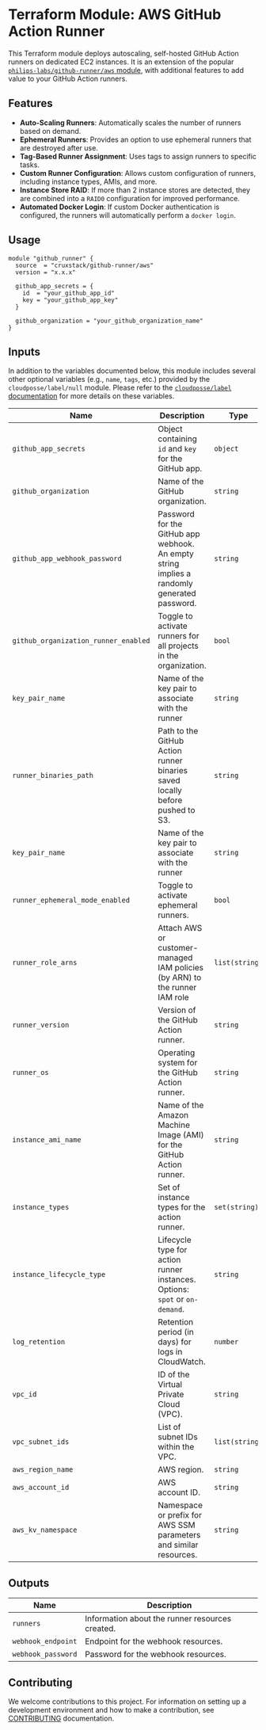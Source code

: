 # Terraform Module: AWS GitHub Action Runner

This Terraform module deploys autoscaling, self-hosted GitHub Action runners on
dedicated EC2 instances. It is an extension of the popular [`philips-labs/github-runner/aws` module](https://github.com/philips-labs/terraform-aws-github-runner),
 with additional features to add value to your GitHub Action runners.

## Features

- **Auto-Scaling Runners**: Automatically scales the number of runners based on
  demand.
- **Ephemeral Runners**: Provides an option to use ephemeral runners that are
  destroyed after use.
- **Tag-Based Runner Assignment**: Uses tags to assign runners to specific
  tasks.
- **Custom Runner Configuration**: Allows custom configuration of runners,
  including instance types, AMIs, and more.
- **Instance Store RAID**: If more than 2 instance stores are detected, they are
  combined into a `RAID0` configuration for improved performance.
- **Automated Docker Login**: If custom Docker authentication is configured, the
  runners will automatically perform a `docker login`.

## Usage

```hcl
module "github_runner" {
  source  = "cruxstack/github-runner/aws"
  version = "x.x.x"

  github_app_secrets = {
    id  = "your_github_app_id"
    key = "your_github_app_key"
  }

  github_organization = "your_github_organization_name"
}
```

## Inputs

In addition to the variables documented below, this module includes several
other optional variables (e.g., `name`, `tags`, etc.) provided by the
`cloudposse/label/null` module. Please refer to the [`cloudposse/label` documentation](https://registry.terraform.io/modules/cloudposse/label/null/latest) for more details on these variables.

| Name                                 | Description                                                                                 | Type           | Default                               | Required |
|--------------------------------------|---------------------------------------------------------------------------------------------|----------------|---------------------------------------|:--------:|
| `github_app_secrets`                 | Object containing `id` and `key` for the GitHub app.                                        | `object`       | n/a                                   |   yes    |
| `github_organization`                | Name of the GitHub organization.                                                            | `string`       | n/a                                   |   yes    |
| `github_app_webhook_password`        | Password for the GitHub app webhook. An empty string implies a randomly generated password. | `string`       | `""`                                  |    no    |
| `github_organization_runner_enabled` | Toggle to activate runners for all projects in the organization.                            | `bool`         | `true`                                |    no    |
| `key_pair_name`                     | Name of the key pair to associate with the runner                                              | `string`       | n/a                                   |   no    |
| `runner_binaries_path`               | Path to the GitHub Action runner binaries saved locally before pushed to S3.                | `string`       | `""`                                  |    no    |
| `key_pair_name`                   | Name of the key pair to associate with the runner                                              | `string`       | n/a                                   |   no    |
| `runner_ephemeral_mode_enabled`      | Toggle to activate ephemeral runners.                                                       | `bool`         | `false`                               |    no    |
| `runner_role_arns` | Attach AWS or customer-managed IAM policies (by ARN) to the runner IAM role                | `list(string)`  | n/a                                  |    no    |
| `runner_version`                     | Version of the GitHub Action runner.                                                        | `string`       | n/a                                   |   yes    |
| `runner_os`                          | Operating system for the GitHub Action runner.                                              | `string`       | `"linux"`                             |    no    |
| `instance_ami_name`                  | Name of the Amazon Machine Image (AMI) for the GitHub Action runner.                        | `string`       | `"al2023-ami-2023.*-kernel-*-x86_64"` |    no    |
| `instance_types`                     | Set of instance types for the action runner.                                                | `set(string)`  | `["m5ad.large", "m5d.large"]`         |    no    |
| `instance_lifecycle_type`            | Lifecycle type for action runner instances. Options: `spot` or `on-demand`.                 | `string`       | `"spot"`                              |    no    |
| `log_retention`                      | Retention period (in days) for logs in CloudWatch.                                          | `number`       | `90`                                  |    no    |
| `vpc_id`                             | ID of the Virtual Private Cloud (VPC).                                                      | `string`       | n/a                                   |   yes    |
| `vpc_subnet_ids`                     | List of subnet IDs within the VPC.                                                          | `list(string)` | n/a                                   |   yes    |
| `aws_region_name`                    | AWS region.                                                                                 | `string`       | `""`                                  |    no    |
| `aws_account_id`                     | AWS account ID.                                                                             | `string`       | `""`                                  |    no    |
| `aws_kv_namespace`                   | Namespace or prefix for AWS SSM parameters and similar resources.                           | `string`       | `""`                                  |    no    |

## Outputs

| Name               | Description                                     |
|--------------------|-------------------------------------------------|
| `runners`          | Information about the runner resources created. |
| `webhook_endpoint` | Endpoint for the webhook resources.             |
| `webhook_password` | Password for the webhook resources.             |


## Contributing

We welcome contributions to this project. For information on setting up a
development environment and how to make a contribution, see [CONTRIBUTING](./CONTRIBUTING.md)
documentation.
